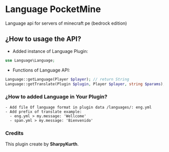 # Language PocketMine
Language api for servers of minecraft pe (bedrock edition)

## ¿How to usage the API?

- Added instance of Language Plugin:
```PHP
use Language\Language;
```
- Functions of Language API:
```PHP
Language::getLanguage(Player $player); // return String 
Language::getTranslate(Plugin $plugin, Player $player, string $params); // return string
```

### ¿How to added Language in Your Plugin?

```TXT
- Add file Of language format in plugin data /languages/: eng.yml
- Add prefix of translate example: 
  - eng.yml > my.message: 'Wellcome'
  - span.yml > my.message: 'Bienvenido'
```

### Credits
This plugin create by **SharpyKurth**.
